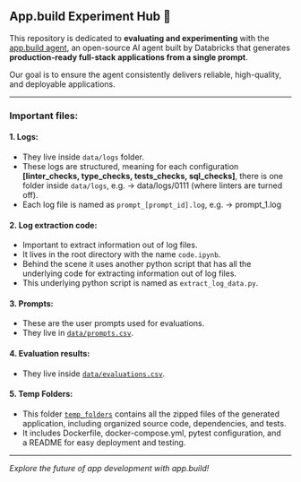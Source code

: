 ## App.build Experiment Hub 🧪
This repository is dedicated to **evaluating and experimenting** with the [app.build agent](https://github.com/appdotbuild/agent), an open-source AI agent built by Databricks that generates **production-ready full-stack applications from a single prompt**.

Our goal is to ensure the agent consistently delivers reliable, high-quality, and deployable applications.

---

### Important files:

#### 1. Logs:
- They live inside `data/logs` folder.
- These logs are structured, meaning for each configuration **[linter_checks, type_checks, tests_checks, sql_checks]**, there is one folder inside `data/logs`, e.g. -> data/logs/0111 (where linters are turned off). 
- Each log file is named as `prompt_[prompt_id].log`, e.g. -> prompt_1.log

#### 2. Log extraction code:
- Important to extract information out of log files.
- It lives in the root directory with the name `code.ipynb`.
- Behind the scene it uses another python script that has all the underlying code for extracting information out of log files.
- This underlying python script is named as `extract_log_data.py`.

#### 3. Prompts:
- These are the user prompts used for evaluations.
- They live in [`data/prompts.csv`](data/prompts.csv).

#### 4. Evaluation results:
- They live inside [`data/evaluations.csv`](data/evaluations.csv).

#### 5. Temp Folders:
- This folder [`temp_folders`](temp_folders) contains all the zipped files of the generated application, including organized source code, dependencies, and tests.
- It includes Dockerfile, docker-compose.yml, pytest configuration, and a README for easy deployment and testing.



---

*Explore the future of app development with app.build!*
